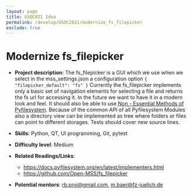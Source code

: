 ```yaml
---
layout: page
title: GSOC021 Idea
permalink: /develop/GSOC2021/modernize_fs_filepicker
exclude: true
---
```



# Modernize fs_filepicker

-   **Project description**:
   The fs_filepicker is a GUI which we use when we select in the mss_settings.json a configuration option `{ "filepicker_default": "fs" }`
   Currently the fs_filepicker implements only a basic set of navigation elements for selecting a file and returns the fs url for accessing it.
In the future we want to have it in a modern look and feel. 
It should also be able to use [Non - Essential Methods of Pyfilesystem](https://docs.pyfilesystem.org/en/latest/implementers.html#non-essential-methods).
Because of the common API of all Pyfilesystem Modules also a directory view can be implemented as tree where folders or files can point to different storages. Tests should cover new source lines.

-   **Skills**: Python, QT, UI programming, Git, pytest

-   **Difficulty level**: Medium

-   **Related Readings/Links**:
    -   https://docs.pyfilesystem.org/en/latest/implementers.html 
    -   https://github.com/Open-MSS/fs_filepicker
 
-   **Potential mentors**:
    rb.proj@gmail.com, m.baer@fz-juelich.de